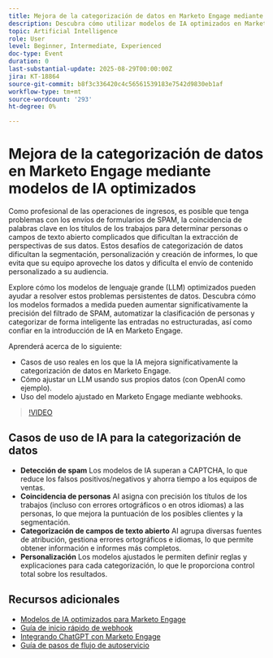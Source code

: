 ```yaml
---
title: Mejora de la categorización de datos en Marketo Engage mediante modelos de IA optimizados
description: Descubra cómo utilizar modelos de IA optimizados en Marketo Engage para detectar correo no deseado, hacer coincidir los títulos de los trabajos con las personas y categorizar los campos de texto abiertos con los webhooks.
topic: Artificial Intelligence
role: User
level: Beginner, Intermediate, Experienced
doc-type: Event
duration: 0
last-substantial-update: 2025-08-29T00:00:00Z
jira: KT-18864
source-git-commit: b8f3c336420c4c56561539183e7542d9830eb1af
workflow-type: tm+mt
source-wordcount: '293'
ht-degree: 0%

---
```



# Mejora de la categorización de datos en Marketo Engage mediante modelos de IA optimizados

Como profesional de las operaciones de ingresos, es posible que tenga problemas con los envíos de formularios de SPAM, la coincidencia de palabras clave en los títulos de los trabajos para determinar personas o campos de texto abierto complicados que dificultan la extracción de perspectivas de sus datos. Estos desafíos de categorización de datos dificultan la segmentación, personalización y creación de informes, lo que evita que su equipo aproveche los datos y dificulta el envío de contenido personalizado a su audiencia.

Explore cómo los modelos de lenguaje grande (LLM) optimizados pueden ayudar a resolver estos problemas persistentes de datos. Descubra cómo los modelos formados a medida pueden aumentar significativamente la precisión del filtrado de SPAM, automatizar la clasificación de personas y categorizar de forma inteligente las entradas no estructuradas, así como confiar en la introducción de IA en Marketo Engage.

Aprenderá acerca de lo siguiente:

* Casos de uso reales en los que la IA mejora significativamente la categorización de datos en Marketo Engage.
* Cómo ajustar un LLM usando sus propios datos (con OpenAI como ejemplo).
* Uso del modelo ajustado en Marketo Engage mediante webhooks.

>[!VIDEO](https://video.tv.adobe.com/v/3471388/?learn=on&enablevpops)

## Casos de uso de IA para la categorización de datos

* **Detección de spam** Los modelos de IA superan a CAPTCHA, lo que reduce los falsos positivos/negativos y ahorra tiempo a los equipos de ventas.
* **Coincidencia de personas** AI asigna con precisión los títulos de los trabajos (incluso con errores ortográficos o en otros idiomas) a las personas, lo que mejora la puntuación de los posibles clientes y la segmentación.
* **Categorización de campos de texto abierto** AI agrupa diversas fuentes de atribución, gestiona errores ortográficos e idiomas, lo que permite obtener información e informes más completos.
* **Personalización** Los modelos ajustados le permiten definir reglas y explicaciones para cada categorización, lo que le proporciona control total sobre los resultados.


## Recursos adicionales

* [Modelos de IA optimizados para Marketo Engage](https://nation.marketo.com/t5/champion-program-blogs/fine-tuned-ai-models-for-marketo/ba-p/357019)
* [Guía de inicio rápido de webhook](https://nation.marketo.com/t5/champion-program-blogs/webhook-quick-start-guide/ba-p/345717#M2640)
* [Integrando ChatGPT con Marketo Engage](https://nation.marketo.com/t5/champion-program-blogs/integrating-chatgpt-with-marketo/ba-p/346886)
* [Guía de pasos de flujo de autoservicio](https://nation.marketo.com/t5/champion-program-blogs/self-service-flow-steps-guide/ba-p/357008)